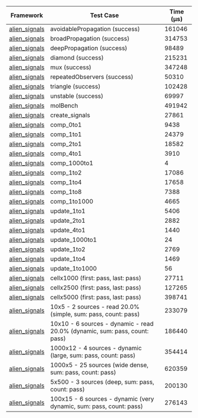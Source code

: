 | Framework | Test Case | Time (μs) |
| --- | --- | --- |
| [alien_signals](https://github.com/medz/alien-signals-dart) | avoidablePropagation (success) | 161046 |
| [alien_signals](https://github.com/medz/alien-signals-dart) | broadPropagation (success) | 314753 |
| [alien_signals](https://github.com/medz/alien-signals-dart) | deepPropagation (success) | 98489 |
| [alien_signals](https://github.com/medz/alien-signals-dart) | diamond (success) | 215231 |
| [alien_signals](https://github.com/medz/alien-signals-dart) | mux (success) | 347248 |
| [alien_signals](https://github.com/medz/alien-signals-dart) | repeatedObservers (success) | 50310 |
| [alien_signals](https://github.com/medz/alien-signals-dart) | triangle (success) | 102428 |
| [alien_signals](https://github.com/medz/alien-signals-dart) | unstable (success) | 69997 |
| [alien_signals](https://github.com/medz/alien-signals-dart) | molBench | 491942 |
| [alien_signals](https://github.com/medz/alien-signals-dart) | create_signals | 27861 |
| [alien_signals](https://github.com/medz/alien-signals-dart) | comp_0to1 | 9438 |
| [alien_signals](https://github.com/medz/alien-signals-dart) | comp_1to1 | 24379 |
| [alien_signals](https://github.com/medz/alien-signals-dart) | comp_2to1 | 18582 |
| [alien_signals](https://github.com/medz/alien-signals-dart) | comp_4to1 | 3910 |
| [alien_signals](https://github.com/medz/alien-signals-dart) | comp_1000to1 | 4 |
| [alien_signals](https://github.com/medz/alien-signals-dart) | comp_1to2 | 17086 |
| [alien_signals](https://github.com/medz/alien-signals-dart) | comp_1to4 | 17658 |
| [alien_signals](https://github.com/medz/alien-signals-dart) | comp_1to8 | 7388 |
| [alien_signals](https://github.com/medz/alien-signals-dart) | comp_1to1000 | 4665 |
| [alien_signals](https://github.com/medz/alien-signals-dart) | update_1to1 | 5406 |
| [alien_signals](https://github.com/medz/alien-signals-dart) | update_2to1 | 2882 |
| [alien_signals](https://github.com/medz/alien-signals-dart) | update_4to1 | 1440 |
| [alien_signals](https://github.com/medz/alien-signals-dart) | update_1000to1 | 24 |
| [alien_signals](https://github.com/medz/alien-signals-dart) | update_1to2 | 2769 |
| [alien_signals](https://github.com/medz/alien-signals-dart) | update_1to4 | 1469 |
| [alien_signals](https://github.com/medz/alien-signals-dart) | update_1to1000 | 56 |
| [alien_signals](https://github.com/medz/alien-signals-dart) | cellx1000 (first: pass, last: pass) | 27711 |
| [alien_signals](https://github.com/medz/alien-signals-dart) | cellx2500 (first: pass, last: pass) | 127265 |
| [alien_signals](https://github.com/medz/alien-signals-dart) | cellx5000 (first: pass, last: pass) | 398741 |
| [alien_signals](https://github.com/medz/alien-signals-dart) | 10x5 - 2 sources - read 20.0% (simple, sum: pass, count: pass) | 233079 |
| [alien_signals](https://github.com/medz/alien-signals-dart) | 10x10 - 6 sources - dynamic - read 20.0% (dynamic, sum: pass, count: pass) | 186440 |
| [alien_signals](https://github.com/medz/alien-signals-dart) | 1000x12 - 4 sources - dynamic (large, sum: pass, count: pass) | 354414 |
| [alien_signals](https://github.com/medz/alien-signals-dart) | 1000x5 - 25 sources (wide dense, sum: pass, count: pass) | 620359 |
| [alien_signals](https://github.com/medz/alien-signals-dart) | 5x500 - 3 sources (deep, sum: pass, count: pass) | 200130 |
| [alien_signals](https://github.com/medz/alien-signals-dart) | 100x15 - 6 sources - dynamic (very dynamic, sum: pass, count: pass) | 276143 |
